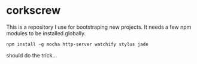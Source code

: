 corkscrew
=========

This is a repository I use for bootstraping new projects.
It needs a few npm modules to be installed globally. 

`npm install -g mocha http-server watchify stylus jade`

should do the trick… 
